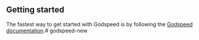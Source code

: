 ## Getting started


The fastest way to get started with Godspeed is by following the [Godspeed documentation](https://docs.mindgrep.com/).# godspeed-new
